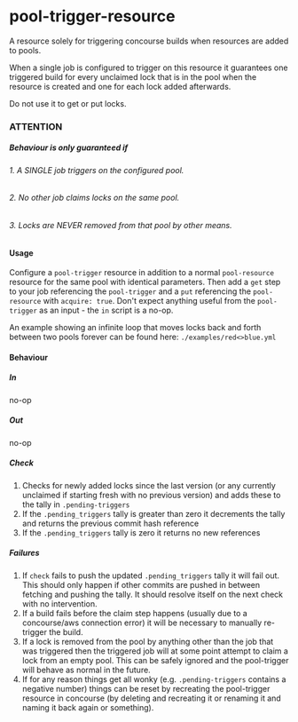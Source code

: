 # pool-trigger-resource
A resource solely for triggering concourse builds when resources are
added to pools.

When a single job is configured to trigger on this resource it
guarantees one triggered build for every unclaimed lock that is in the
pool when the resource is created and one for each lock added
afterwards.

Do not use it to get or put locks.

### ATTENTION
##### Behaviour is only guaranteed if 
###### 1. A SINGLE job triggers on the configured pool.
###### 2. No other job claims locks on the same pool.
###### 3. Locks are NEVER removed from that pool by other means.


#### Usage

Configure a `pool-trigger` resource in addition to a normal `pool-resource` 
resource for the same pool with identical parameters. Then add a `get`
step to your job referencing the `pool-trigger` and a `put` referencing
the `pool-resource` with `acquire: true`. Don't expect anything useful
from the `pool-trigger` as an input - the `in` script is a no-op.

An example showing an infinite loop that moves locks back and forth
between two pools forever can be found here: `./examples/red<>blue.yml`



#### Behaviour

##### In
no-op

##### Out
no-op

##### Check
1. Checks for newly added locks since the last version (or any currently
   unclaimed if starting fresh with no previous version) and adds these
   to the tally in `.pending-triggers`
2. If the `.pending_triggers` tally is greater than zero it decrements
   the tally and returns the previous commit hash reference
3. If the `.pending_triggers` tally is zero it returns no new references

##### Failures
1. If `check` fails to push the updated `.pending_triggers` tally it will 
   fail out. This should only happen if other commits are pushed in 
   between fetching and pushing the tally. It should resolve itself on 
   the next check with no intervention.
2. If a build fails before the claim step happens (usually due to a concourse/aws connection error) it will be necessary to manually re-trigger the build.
2. If a lock is removed from the pool by anything other than the job that
   was triggered then the triggered job will at some point attempt to
   claim a lock from an empty pool. This can be safely ignored and the
   pool-trigger will behave as normal in the future.
3. If for any reason things get all wonky (e.g. `.pending-triggers`
   contains a negative number) things can be reset by recreating the
   pool-trigger resource in concourse (by deleting and recreating it or
   renaming it and naming it back again or something).

